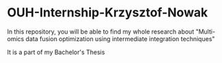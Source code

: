 # OUH-Internship-Krzysztof-Nowak

In this repository, you will be able to find my whole research about "Multi-omics data fusion optimization using intermediate integration techniques"

It is a part of my Bachelor's Thesis
